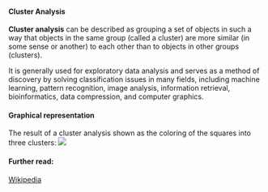 #### Cluster Analysis
__Cluster analysis__ can be described as grouping a set of objects in such a way that objects in the same group (called a cluster) are more similar (in some sense or another) to each other than to objects in other groups (clusters). 

It is generally used for exploratory data analysis and serves as a method of discovery by solving classification issues in many fields, including machine learning, pattern recognition, image analysis, information retrieval, bioinformatics, data compression, and computer graphics.

#### Graphical representation
The result of a cluster analysis shown as the coloring of the squares into three clusters:
![](https://upload.wikimedia.org/wikipedia/commons/c/c8/Cluster-2.svg)

#### Further read: 
[Wikipedia](https://en.wikipedia.org/wiki/Cluster_analysis)
